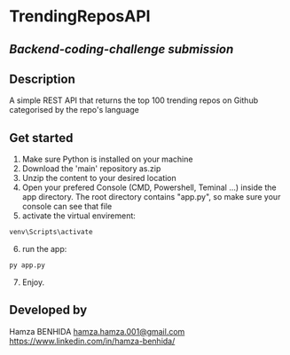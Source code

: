 # TrendingReposAPI

## _Backend-coding-challenge submission_

## Description
A simple REST API that returns the top 100 trending repos on Github categorised by the repo's language

## Get started
1. Make sure Python is installed on your machine
2. Download the 'main' repository as.zip
3. Unzip the content to your desired location
4. Open your prefered Console (CMD, Powershell, Teminal ...) inside the app directory. The root directory contains "app.py", so make sure your console can see that file  
5. activate the virtual envirement:
```sh
venv\Scripts\activate
```

6. run the app:
```sh
py app.py
```
7. Enjoy.

## Developed by
Hamza BENHIDA
hamza.hamza.001@gmail.com
https://www.linkedin.com/in/hamza-benhida/
